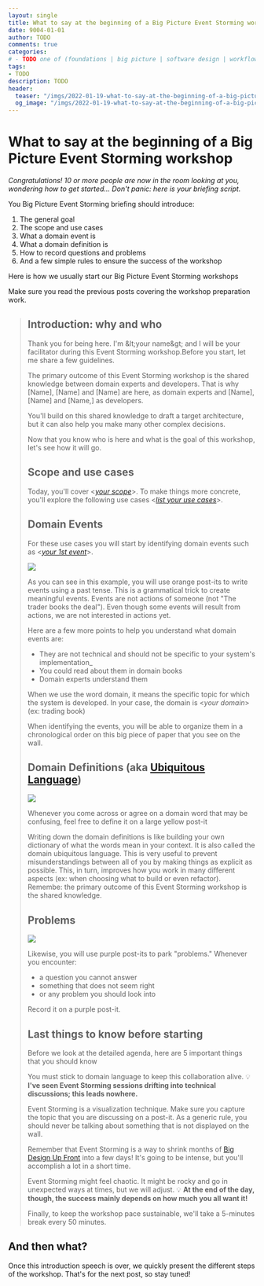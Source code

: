 ```yaml
---
layout: single
title: What to say at the beginning of a Big Picture Event Storming workshop
date: 9004-01-01
author: TODO
comments: true
categories:
# - TODO one of (foundations | big picture | software design | workflow improvement)
tags:
- TODO
description: TODO
header:
  teaser: "/imgs/2022-01-19-what-to-say-at-the-beginning-of-a-big-picture-event-storming-workshop/TODO-teaser.jpg"
  og_image: "/imgs/2022-01-19-what-to-say-at-the-beginning-of-a-big-picture-event-storming-workshop/TODO-og.jpg"
---
```

# What to say at the beginning of a Big Picture Event Storming workshop

_Congratulations! 10 or more people are now in the room looking at you, wondering how to get started… Don&#39;t panic: here is your briefing script._

You Big Picture Event Storming briefing should introduce:

1. The general goal
2. The scope and use cases
3. What a domain event is
4. What a domain definition is
5. How to record questions and problems
6. And a few simple rules to ensure the success of the workshop

Here is how we usually start our Big Picture Event Storming workshops

Make sure you read the previous posts covering the workshop preparation work.

> ## Introduction: why and who
>
> Thank you for being here. I&#39;m \&lt;your name\&gt; and I will be your facilitator during this Event Storming workshop.Before you start, let me share a few guidelines.
>
> The primary outcome of this Event Storming workshop is the shared knowledge between domain experts and developers. That is why [Name], [Name] and [Name] are here, as domain experts and [Name], [Name] and [Name,] as developers.
> 
> You&#39;ll build on this shared knowledge to draft a target architecture, but it can also help you make many other complex decisions.
> 
> Now that you know who is here and what is the goal of this workshop, let&#39;s see how it will go.
> 
> ## Scope and use cases
>
> Today, you&#39;ll cover <[_your scope_](https://philippe.bourgau.net/how-to-prepare-a-ddd-big-picture-event-storming-workshop/)>. To make things more concrete, you&#39;ll explore the following use cases <[_list your use cases_](https://philippe.bourgau.net/how-to-prepare-a-ddd-big-picture-event-storming-workshop/)>.
>
> ##  Domain Events
>
> For these use cases you will start by identifying domain events such as <[_your 1st event_](https://philippe.bourgau.net/how-to-prepare-a-ddd-big-picture-event-storming-workshop/)>.
> 
>  ![](RackMultipart20220119-4-11xvlm5_html_cca28cb463aeaaa1.png)
> 
> As you can see in this example, you will use orange post-its to write events using a past tense. This is a grammatical trick to create meaningful events. Events are not actions of someone (not &quot;The trader books the deal&quot;). Even though some events will result from actions, we are not interested in actions yet.
> 
> Here are a few more points to help you understand what domain events are:
> 
> * They are not technical and should not be specific to your system&#39;s implementation_
> * You could read about them in domain books
> * Domain experts understand them
> 
> When we use the word domain, it means the specific topic for which the system is developed. In your case, the domain is <_your domain_> (ex: trading book)
>
> When identifying the events, you will be able to organize them in a chronological order on this big piece of paper that you see on the wall.
> 
> ## Domain Definitions (aka [Ubiquitous Language](https://martinfowler.com/bliki/UbiquitousLanguage.html))
> 
> ![](RackMultipart20220119-4-11xvlm5_html_7432f46422837623.png)
> 
> Whenever you come across or agree on a domain word that may be confusing, feel free to define it on a large yellow post-it
> 
> Writing down the domain definitions is like building your own dictionary of what the words mean in your context. It is also called the domain ubiquitous language. This is very useful to prevent misunderstandings between all of you by making things as explicit as possible. This, in turn, improves how you work in many different aspects (ex: when choosing what to build or even refactor). Remembe: the primary outcome of this Event Storming workshop is the shared knowledge.
> 
> ## Problems
> 
> ![](RackMultipart20220119-4-11xvlm5_html_3c93b6207783fa6f.png)
> 
> Likewise, you will use purple post-its to park &quot;problems.&quot; Whenever you encounter:
>
> * a question you cannot answer
> * something that does not seem right
> * or any problem you should look into
>
> Record it on a purple post-it.
> 
> ## Last things to know before starting
> 
>  Before we look at the detailed agenda, here are 5 important things that you should know
>
> You must stick to domain language to keep this collaboration alive. 💡 **I&#39;ve seen Event Storming sessions drifting into technical discussions; this leads nowhere.**
> 
>  Event Storming is a visualization technique. Make sure you capture the topic that you are discussing on a post-it. As a generic rule, you should never be talking about something that is not displayed on the wall.
> 
> Remember that Event Storming is a way to shrink months of [Big Design Up Front](https://en.wikipedia.org/wiki/Big_Design_Up_Front) into a few days! It&#39;s going to be intense, but you&#39;ll accomplish a lot in a short time.
> 
> Event Storming might feel chaotic. It might be rocky and go in unexpected ways at times, but we will adjust. 💡 **At the end of the day, though, the success mainly depends on how much you all want it!**
> 
> Finally, to keep the workshop pace sustainable, we&#39;ll take a 5-minutes break every 50 minutes.

## And then what?

Once this introduction speech is over, we quickly present the different steps of the workshop. That&#39;s for the next post, so stay tuned!